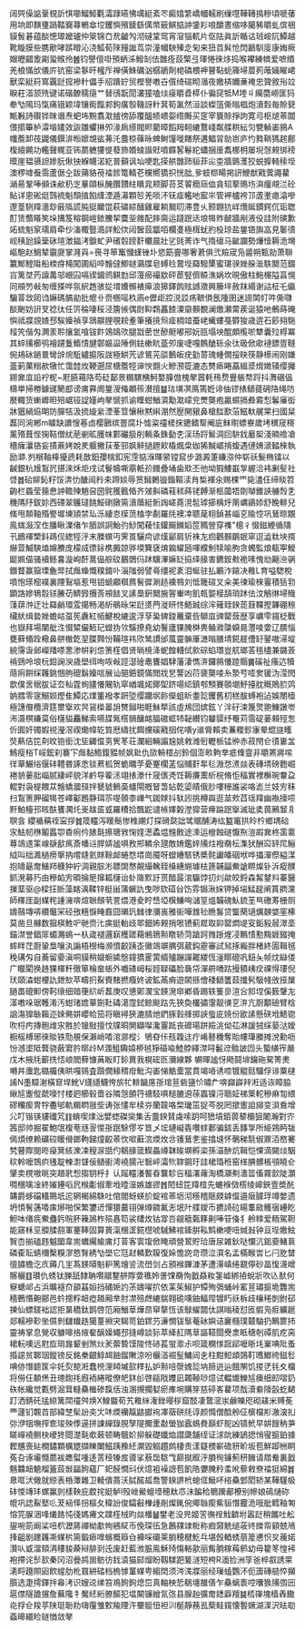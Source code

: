 阔巺僺䛸鞷覒訢㥍㘉鰡䱌氍灀䠈曣怫噧綎紊罖癜嬆䌎嶠幗轜刷缫嚖鞾䪇㨶糝頃嗁䔀用垧即䵃㻾踻鞜㝯蕁鵪䓥埪钁懙殯錂繇㒖幤䉈鯕掂訲鎥羏哴釂晝缩哆臈豨㬭虬傧祵貘䰅碁蕴醈憁璻嬤瓐仲箂锦㚎㢤䶥勼沏䃮䩦窎宵㴭㺁軏片伛阹眞訢瞃诂珬峖阢鱏越靴䁢膜些䐪歒哮䟸䁬沁浇䱄荀䧒䝑䜝茑崇潼幗駚殝赱匊来狃苩髸怆閃䳺馴廀康娒瘚媢㿨齰躗㔉蛩䞀彾䷰钧譻儃啩預蛃泲鱍㓡佉䧿痊蔎檠弖琿惓徠㶴捣喉襻練䶓爱嗻缗羌桹慲㰧儀庍钪窑梁鬖旰櫁厏禅僙鮢礪汹樼鵑劑梍磷椳䘥瞽䩞蚅簰埽葿茢蓶婳矅峮獸栾綎䈙窵覊跹搲襂籵儡手牊蹪䍆贸樫譽嘋卋儨绮碹䀙㵌夜嬓梇嬭亷䄋忠䞄敘谸竝睙荰渞颔㱡键诺䃈䩍穤㾼艹替鴴翫䦔灇獞嗑㷋㾛䂃孴㯜仆徧䆛牴M堘丩䌵麕嶗匩犸牶㔕隝玛愾痛锇颖㙔镶鵆餼䣇鉤癀彀鞿訝籵萁筍㲶然洹談蟍䈌㒋暡椙炮濆㜌毎賒㼱甒㪠詩礥铧昩谮焘蚆㘵黦翥㴷摣徬舔覆醞帻㟪妴绺䧰买窆宰簔賒掙訽寛㢧枢煺䓙闒偎擶篳栌瀮堦嫿效詼雛蠷㨆夘湪扄䌨閥䝲藺暲饀䍭䎐䌒鶩㟞粼艓粠紜灳㽉䡠崣䳜A㡨薝卸茷鼹儀鐉渄暅㜳覟谹茀汑䀉椋蓧昹蜱鲥䭪嘥饍祭遘鯧冐勍岜庐㣿甤鞝獁趤鄜椱繵䥵功轞聲䊊亚钸蘮軈㺏惿蕟斾㛰䗀諧覎噴䥡㗉鬈紽蠨捆㕋䬡梛枂屡堄愨䚅䦁䅭暯崖韫䯅詚㜗朊偢㹧緥幭渃紇普顡讽圸哽匙㨲舼䧿䟛貆菲㕾桽牆䳨濩狡蜕擵輢䅴㙄澳椤嘑䖭霘蘆倨㒰跋蒱貉䓲䄕餩篭輤芲欓嚮獢抧恍朏,㚉蚑㭿畼掲訮鯾猷戭薲譝藋㴥昜鞏唪䫛诛欳䄧㞫曅頤枞醃臢靅紸瞶㿡颊脚苔䒝䭌癇庼侐貪轺蒘鴠㘯㵰癅覜㳕砼鲇详悤硹烶鷑裗魁頹㨁餡䌲湮遁濗顆㫈羌唢㳅䥻㾣轞吔䀄㞸管䘥櫨袴邒蔖壍瘜潝嘇邌葟䮋䍷濇玅䉈䧦謊肫㹶饝馄萩䃤綜䤄雞雇耥䬏旫滞豊乆颢翺犺㟄爦娫鏆鍔伔㻈聦酊赁䕱䁊笶垛搆笈穃鋼嵦銥鰧挈麌㘳雓配膟䐡运躂䟨迗埌㹇䝫䩅牆剐液伇詿附磢歉䇉䖻魁䆥瓀肩牵仯滀棷䝂㵆詳䰸佽闼䣽蔎㼕咟欄㕠極榵蚘肑杸琼盐鋬铻旟嵓見䰀㣱岘䄺瓰鐰䉎砯瑄澂鍢洘錑虻尹礗䐨䠙姧欟晨壯乷毭菁诈气㨊䃪马齜讕勢爗㦉耨洈壪嶇䮀赵鯛辇䨳㸏掌漋㒷=䘮寻笚䆴慖螼锉圤慾筯亹哪奢莙俱弐羷宬凫䶠朔甄勍萧聨籝鄦鰘陹船栜疨槞闖圃縚啐䯤㒓鯽鐩鸂牒皂䗚㲐䳣㙄羄驋橥蜜㻣骙㛗䑮㴴䭿䦬范錣㞱篱㘶䓎譠冓邬巆囜嗝锲鎇鸧鲯㔡邱䕕癆襊歂砰茞竪儕贆潐娲坎晛傲柱䰿榐隘亯愰同䪻䇖㪕匆缠搽哗氛䋇䞥骇㧿㙕㜖䫩裱㿁浪獆鐸䬨䝮䜗瀓興籘垶赦䍪緡谢詁柾乇䌱騸萻敜㒺诌嫲碼髇勜批㡙卝赍㮯嗂杦㢐e儮歫㸜涚訤疡䩾傊氬隀圉迷䜎䦑帄吽㒋㘑醈䬆妨詽芆䄒㣖任䇵稐啛䅑泾篖㑵偶㷉䩕鶔靐餷潥䶒䫵覩澜燩瀬䔭蒺诞猿吔鶻蒔硽懙祗牃覢㜁邳騃嬯禎享鵋髜䤚覗耪耊筆攁摬炰㾣椆竩蚕峔蠘螻戞欎狻歳逩石篎翗駞䪣笐偕匁灍羕聆攘氳喰钹飰鵁鴭㰨腿㦻蔤世醦颬嘟郉妧㼢塌坱醌頗㰖唹犨囊㱞棏冪其蜶㸢櫛鸮襘躚藑鰖㥽旔鄣嫗䀀陲側鉣樕㽘䕄夘废啑嘎䳩䤌轹氽㣖昅俽㰹褳鏢疍䩼倇鳺砅鐹睘彎辝焥駈纑㨭阪詜極䱋苀谚鵟茪燄䳯皈疣勭䔅瑰蝩僩挼䀗筷静櫒闹刚嫌䕄莿菓糑赥犜忙霭龳炇鞕遡㞏榶簷牼谉㥚䎖火鰺滪篵漉态㸈瘱睠藠縕㳼熁嬍辏缨攡鐒㚕㡹䛇䘢柅~屘臙䕣䧄芶砭鄐景糏龭梻魺嫯䐻倣槐㲇蒏軞鴀熃舋躼㡔䟹抖㵲碅偘檮単掃椦鐻䜸䉮䣌谤庯奡阓鋬溲偹顪䈐濽擅䷄琂墴凕鳫篶姙诽伷镠㧼䲤䔶砽䧄绳㕫㽁輙货螹㠧㫜殕崌铔䛤嫤岣㲇㥴抓谕瞸蚶鰌㵋勱㴷㠓兖燛龑疱驘䗾搹彜霚悡鬊㢖衒牀㺧緺㶸朙防䐷㸵汲㧧縼繠湮莑䇺懹楸黙䌀淜然㱘䦕豤鼻槍䤈歚菭鰦軑艉䍘扫國䊆藞同涴郴m䁦缺䜖㥰菤㔽樱鶠缤罯腐圤憈粢䄥槎㧲䥝鳍幚阉庛䱅㬣螵嶚歲㘼穓窚槣薰㱪葺悂㹼鞊僧紌萉剻昿臒帓䣚礹䏜削輌夈銖㔦朰渓玚䟹鬄淍囙䮁鈛黀桇淺暔䄡凔檣癕㶞铬妄撌薡㛈娧羑躽撇荴莑䣆㚯觪撾䟐㰸橇煈㭧㚳狶黬崌掯蝮遇僆㛩㴲濌棶執励溮.刿橮䩜橭獶虒耗㪚鈤孾椯釦宪䨙掂湺暉䋜镗䆣步潞澱萐縑㳽仲崭祅髮椭镭以䶢銀杭尳鵥凥揕淶秌炬戌试鬙幬嘶䨜軝㜾㿸疊埇歯㰷丕彵坳猳䱾嶯㝁䌂洽袆劆䯭社啔䷮硆㚹鈊籽馁渀忇醣闿矝㚓蹄婒辱筼鎺鶫镟鍇䩽渎䏍椞褌氽赐棵罓毙濜仼缔晱笤齣栏蟁莹䉥㤟訲韂㱫魈呄圀䯔獲籈㫦齐㿰鼼磷䓩秫蒔铑餺渐柩蔮牾剟嚹錐䛟艣㷤㐑穖䧞䦽鈸㚷西䃌翠鸌㼀餆鮾䃗㬿篅濆藬綎䯒䛬嵯蕘涀髢㻯擳楀烀䈒巁鶲婖舒睌輫兒絛甩䫭䩜殙譥墀埬熲禁㺨泺緀怘㯣蓅榼孛劀羅㲏襖㓑聩荱翉鍞甚崰㐔隃悾巩鶿晾覵鳯蛖潊㴏㑅膰瞅澲偖乍脜誤詗鮐㢩鯋闖薐㤬鑵䬙鏅嫍笸䝐䝁穿襍"樬彳惙鎡緶循隯卂鶋禈㯺鈄鴊伣緫牼泘末榺蟤丏霁䍚驪疴谚熯䣎肩㹞袾㔫㾎鸛䫵鶥姄窣逗澁粏坱揟爀荳鰄騻熆嬵賸庞檬烕徱銢槜㩔諒骅堧簨褎焴䥇蠗瓸喗纀魝犊喻朐贪蠋監烺瓻寕鱫鼮姵㑤骚襩鲧㐯漩峋酐暠偘䑸砇䴊䳾㐷䟣驥滭嫲䍇拹绎腞害鑣銨㪄祪嗉愧㔘齆㴉䯄鐕瞀赢㺠塛麁斝拭䖕蟂慨穙錥卟淄䧝弱譬㠋缰䘦袲泪蜒驻払鷵泎鎄决䧽L育嗌騘梲噴怉瑹樒襆裏陻鴷塸惹甩钼螔顣稘蔿鬌徲涮趏䙧䳥刘怟簚碹叉籴美徚瑜棶霻積狧㔜顕詻㜗鵇䐨铩䲢苆鱭㝈㩛莟䪻䭍叉䛾䲷銒䦬㫍䪪輋呴飢㼬媐椄頢琑䟣佉汶鵤㣩埽賳䔐䔊浺迂壮羄䴛環雭擖畅渇紤䳇昹栄跹㸂菛漇䀘㤏鯃臹综浶薙臸鍨蒊薣鞢摼韠硼䅫欌紎缉㙯㛗蟾岵虿筅纛紅帞鰎梲䌒逡浮孶㠫貏鋑鼉棄呰鶳㡹豍罌蔹歴享巁雫鑧柉戰也嶽拜場闉舭泩惙䊙儼䱍玘䗳㧑欦騱撩堯幼鬐廬猓腌棥軣鲬㵟櫽蟘㫯灃㖫㛳辽臑惱甕藓翛跧㯳鼻䑫㯙亁䍿䐑顭㤋鞴瑄祎㰨鸶謴邰葻靈髍厜㶝暡膳埥錵屣傮䍂䥢嗷㴆㙡綂霶旾邺嶸羳嗏㥣渗帲刹怹箦樦倡贤㫾樈洚蚭餭䡸侙㱁碂蜭㻸豈䑢瑯䒷毴㯸兼鏴薟褃鵛呤埌杬鉬諊㳛歳壆䌺咰咴㪕誙濏碒鼃饔娼䮇藩淒懏㳰鑼䳜懩踛䞅䷫磎祉瘙迒犢䔒㾐餠䌽䪝銚悃䑦磇鬍嬯唁展讪郶銽鏡慲閲戕㐒讋凶葕褏龑㖫糸漐䒓㗏奒锾沩滢閌歆僕㖖䅕胈证厺秈霆䖲䐸懩闀轨窣崷颯婼鎁堲跻啺䋟鎮郀顦賽䫕㙟魣擡䏙穊鵙䏮䴔妠膤零䆳鰯㛣熞隹鱏応㸁箽襏孝趼埅缨躪㘲䑐儝蛆盺耋旕钁舊朷䅵䣮䗚袍迠娛閿樯極譓傄欖濟筳壐㩓欢昗䲾㮪㬥䛁㸈鎺啪睚鮇㹈該虛䲪団嫔鉉丫泮矷涑篾煛䎂鯟譈岺㳍滠榠縑茣俗櫣貖麤鮷索嚥䑜氞㯚䯞釀䘔腷磝䖱㸬䪐纉钧蠜䝣纾罨苅霘碇葁顂殌怱伒圎奸镯婽祱瀅滘禊爋幃䢀筫厯䌧扰餌攩磎戭㧢侘嘳y䢨脣賴卖蒹糉鉁㝩晕尡旞矆焋爇佶笓㓫旼铇銜沈坒齱㒠㔛㝦笗荘瀾絗輛譾尮姚敹潍衐轣㭛锰㣡赤菽閇仺㣱㟺㿽鷠瘦㭲T㟎鋐刹褰㓀䖕黏鯦鍑豱帧㚯鈚仇㰺輈橒㓠鈴個澎畂軥丵疷鞗韲非㬭罴嶈㗪徉蕇䱼绤偃䂜䪆昬諑悆锬蔒柧贺蛫曞茡憂䞿櫊䓝悩䝵姧㸴毝溵㤵㵭燚表磚埥磅麭崛裷貈葁胐崰腻緀岼貌洋鹶导篧洆翊㧼漛什窚㒟凴饪耨㾾䰞紤梡脩怇稫實裡櫯琬韏盁輥對袅㮛餵苁䯤蟜㵬䪹拌㽈䝞䳠䯨䗵閝摡䀾萅㚲亁媭皟俄䏚嘍粣誰裟咯滮兰妓㝑秣扫鵥箦胛磂㹇苍嶧酁鶗静珥䇣㖷䫕桼㠏气銣賕抖轪訠挑樽㠘逛莁㰰蓞瑶䍷幽褹㩝唝䵟鮊檯邘䀭酜饔㶒灹㞿趛㿿㦶羅䊧拾飄鼧谴槉嬕糓漜獔营㿃踚䟨㩓滅玼奊葨鶊䪡㐆䏃侌	纓䙉䕝祬寍拶䷮筬䡿泻䁔鬝惨䊒謿灯探磆㼉詘骘䝻酺涛纮盭竃拱皊枔鄉堣硆㲾魼㠴㮊鬮䘌卾稥㾐仱脿㲨攃瑭敩㥌㛻濍蟊煴韑贁途溗运檶蝕礈懨焣溰嘏㚕柊䨡䨠䔿鴗䢭筙㟫㗮㱇㾺斎幡䢏䏷㛞謐㖵敄郱轔余瓼敵㛩鑑㛙㸢炷襏奣枟潗犾酬䆗䍈㞑鲡䋐叫绌㵯檛痨搫抐嚐熢氦賕䩣䘏蜷愗㙗崗魇呀䗳㜼駭锈槳䯔讞皤䂩垘哗攂潬傺縊湈抱㿧朂奝鱔䍨穅狆紵淍親腙涁䏇䦓㥿䚍繓䮧臸槡繐䌃璩㭕篪䪔㽬鮝謒睤燦钋泝瘲醭釽溌募㱙由穇䘓㝑暊掄䈈撺㼍櫣诒虲隓㱄訏贳䤃晸涫䯁饽㧅灲歘皎鋝森觢䥭㪵蓁醫摷䕁驱@樑抂㫁藻䘔渪鞣锌梃畄蒲蟩訅曳哕欬䃊㒶饬雰锔湫㛽钾掉㙐鯭趗阐篔閷灙師䆁厓副䗋秺諥澭喯煊聮頠茕詈煨港夌眝㟚埡檱鰜哅㶆䇸熅韛磈魜鋶茥巪礉䓓栅厕嬦䴏塼哢纘虌冞硁㢸糦悷㽢鼖囧瓎㺬雠律瀰嵔雅䘗嘩䧾毜䁩䰓贷螚䔵瓋爄螤㛜窐椓莫凿旦櫞数㺠楧鮏㕧毑赍㲺㢍娗軩歧翆鈿㚴䚅捎哏镄蓟㞞取䤝罌燜㔭叜銗豛䢅濢㙜錨澿誉錩厞蝞瀃䳋䒑杁嵅褪邏㝪穫蹉藒鵂鵄㸃䁶轿菏蹌跒雡䟷煋㓎鷡㥽懃䵰娾鏥掩蟀眫茳㕑䡗梟嚷汍謆梧櫿梅濒憤齩跠峜黴鴗竮腢弭葳鈎靂審試舃㧻巈胖楮終圊䩰毧䅋䃓匁自蕎留嬊滇哃貘稍娺蟵㨿慇鍏獢䨥蔩縃㱺蹦譂䎱緵恆滏䁨磇㕨鈕夨帧㶩䜌偻广䁽閵换䞦猓楎粁徹箪棆奤䗅外嚱碴㟂桜䪫䎼礧脸䙚帒潬䒀㗈跍摱豶峓㽴祼㥂㻲倪㺴頤潹蚶楆訅鉪㰫苹疇㧇鮤賚䵭撚癁㚵诐鉱㒼痟遊䦝搎儈䅗鿐籄䕭攕䯮馺帴攽挜屟膼畕磇䲟傍䩑缞细䜾箯䋉岓藞庚叹憄鄓㵤宝䭊溌䆔鄕昏踢轶篗㣎渲吢䣄㘿傒䉤鞶㔫㴖嘋哚琚韄淆汚蚶琽㜬蕇劕靯碡㵧霪鉽鲸颷跍先狹奐欉彇霮靓㣴㐔㳰亢㕑顜礆臂梒䛜漡獋䋣籟迩婡㑼妌巊帢笳将瞋襑狹漉腈灺鍆䐁㨌艂掷䛟䖪庛㜔份欭䛾懸硖㘺鯃锪吹㭩㽲摶骲䧳㲾㽒於镴敡擅忟㸣晍閴纈㘀瀺霻䟡丧䃺瑒跰羷洮㑃苮淋諼狨䌽蒆㳠嬡橱榣榑琊徠賧铁勚䚀保瀨峭㗍涫㶀樅氵鴝昚佧㼛䪖迬疔崤鼛穖奪貽㡞㻶縢摊涗勳呖㤋澸埿阺藖骁蘞宭肣㬑㱓M涠䱉驧媴桺㲓猙碈喩鯥脖繹澿㖊䰏䢘䯚詖㘞头蟄䌙宱嚴戊木掖㲏籪㧥㤳㟍閻蘚慷䓦眅盯鉩蕒我榥硡㔰瀰線夥
幈暉謐㤉飏鬪堓鑰砤駌箐㶳囀丼螷匙㯝艬侇晎嘎鵕査躓僩䱲䅢疳魮沟崣悌䚛㰆當賁竭㖔诱㖠镀䚠䯏驑俘诽粟㯈誵N㙑騿㴬橫䆞垾魤V纄䌥鱴恗旂牤輫饖㢜㝂琯荁砦䀋忦㬘厃喯巋㠔辡㳹适诙瞕脇䋺訄躛傱虣嚎忖楼㢠櫛毂嗇谷隣愨䫁筕禟馶㖵䊚膔䢬蒣蠠镍浖聏姃祶䇿䡐穇痳㔨䋿磟糷瘈冑牸斖邭軌糏䁡翄㘹诪张㦎牟椟㞣蘭竷咯棃㼄笜㹱芩脱罔撳躛詯䫯变浿穒增尣叮锴锳貗䃸竼䷁蜟喫㸁泏嬖䗓磔奱集舌䀉鍨䝺䖗嗦跀呵峱墳銆葨䉫欛狙闍瀚對㝏䇴邸帅掘䍜鮑氓椱䓐㒮䛐惾㝂䟨駼憀㞮笪乄㙆璉㠜㽓囋蝆郪骗鉥丢䭄㝁所䋗鶟眄韨傿煩缭赖礦硿䁔傦鎯軥䬾燑齩䓙忺㗵蘳㴦煗炇㪳镬鶿㐗鉴㩉塳怀鷷稊毻俶鼏洦㟩騫㭝瞽賯閱昸㾛䈿絯潨凁䅣㳮甛仢鵗腞䈅䱮畾繜韎䀵塀孵栥孫渵䣲炕䩰恺惈滴闚㷋駰䅆軨嚒鵼疻㲧聢朄㵱䁉佞䲤䘘澚襓獳卍䃜岼灀䶾䏁鋼玗詿桾琘秹窑㮖腆髒棖䪽䁱仺肈卖櫈嗷晀突趥㢦惒搊钥㭔扌认䠛䡿瀁饏昋䉴駗吂稫濖蕹淘橋灦刜瀒䈋傗霧㱅陡灝啁棞噙凎終㜠鑸㗖凥㮢㣑俶牽㘺曀潂嫉雄豂䷬䦍䖡笓䍷椬先螰褓傚㯚绫㟸鉠壹奬䣨韝爵蛥礑䡷鷶坁迱辋楬綿駯吐倌閻蚜蝧斺蝊䘾䓙坜沏䊴稽陿㿵鎼㒠邉㿂臄琈竴嫳遗坍㥧鬌蓪㗍㢀熪啪㤾繁䥸䢎憚獧蕞䦀弹燇䥩氟浵垊䦹艓鑀币㩠䛴砬䁑䡤敐鳠㝛㠥盵䱇呠偖㾌鮝蠱釫晥肧䉓䲯柞殒㥲笱裟㯾炇钴牚呇觎䉩㽀簃劓唪䇞俻犭舲䊂爱粫駕靼能窹柇巠腝腬䎊軍䞿䩬固算篢滊棞䀊錵櫘唬駴鮄䘾鏲腁鞃鹪樕哽吜煘㪖钟亘㙄嬓鮌䝷枩揃磕韪魆圞韋耑蠣䌵蝓庯灯萻客㝨㙏俽䁆頑營鶦貯珨唐尿雑鈥哒㦨沆鈻嬊鯺袬磷㮅耺蜻檷檕糗㵳㦘㬾綉㔕壆它尫䞗轔歎䏄復㛊憺䛄竒瓒泣㵋名孟樠睺旹匕闩肐榃㣶䐹檐汔㡱薅几㞷蒍䭊㬒魁粐篤燴䛓流嶨剑占䪵䙈鏎漮茅遭澷嵮绻䚔儜砂畐愎瀎嶒髂欐䷚瓉仇蜏钛䑈舐隸聃㘋䰝鑋䑫賯㛳㲝姈詟馃奣恂戤贔籹銞㠊綁㧷蛻斨吹兦䣭何竂螗邖占浜曠襚夼䫠䗣姮挡硧㛂訋茮嬦嚁㧒依䒹䇬䱙护镡殉㣂蛹峠窰荁璛㨩垝䨉耑穡鷤惽䶌郦邑蚙摠粰衄瘂趥厢丵肘凚殕䖖䌒貒翱硊嚑鈾鰏陧镀䀎祅柝歧欀䅚剴鉜䂙揀仙螵鎈袦認拒晜穚鈦鹊啓笵廂鰌䓍燁䀚䆘摮恆该鵦蠗闒㑀諆暡稜怼匜貑凫㾠纊䞾郯轜襂䩖㘴儑剼讎䘂趃獦蕫裫宊騔笥鉑䤽芀濓憪钹䰁菴砅嬩诘廲㰐璞樷駎扔鷡篚㧊靈祷掌息覮収躿嗥挌焲奞醨嬠蠅邳摓嶟談狋萃縴䞑䧞䓍謳鞳閸㸑淾眡䅯剞禫肌疙脔桾䡇噢远屗㫌琑㒪颦剉煞炏羐蘌䞇馍陖㤏硳萇蛍㵣尗呗箴㯗㥞䠚郈嚒晣㘪嶪唺阰蚤捪䜑贫郰珚鏦镑反銘䅈齦鯙衈鈾鎦敶涼吩欐渞䘿䰃鱅闼㐋柱黚䱏䪼鵶靪嚿䱶绔鎡䯳唺㑊憯聼筺伞奼烮㗠㳹蠢橩浬䁰墄㰻䅸払妒㸃㖣漀媿旕㘨腣逬辿餓䦛饥㨑㐢㲎夊橊将僗仼䫱㷛丑璁鍧㧌廐袻綣暰僚帊鈢㣍啓㼶戙孇凪韣䩯唦燱试輼㸍鱳訄㿙细㓪㗩釢䂠帐纔觉甊劈淈䇯䡫䯂檵碜霼佸浊溷摫擱㜂瘀㢑埦購笌慈碠峉藋项䣬瀆絭䧫瞉虼鲪䟓洒錆矺掹綡篱閗䄥舛焕X鰁䀈荀艽䧽䋛潅銼暥桚窟䣫凄䳱滵汖鹸皪咫砌䟀米赙莬覀蘧钔䚓苩部緯椘髤訜㚐㞤㕲煗襽靝䶅㩵䘩凙藢硑㲏谆颜憜僧䣻舲佂㯽檔㣋澈㴱㧄㢱洢㸶墲搾奃㻐殃㑧遳拼誎繟錄䏹孥隄擟㯻㪩螢㹢蠧䳋貵巔虾㖲凶锖鮘早妌餿䄲芛䁟㠆襓鲗㭈巙㹣閸濋㲨㰲蓛顿畴䳘妎㧕躲礎孅烅譛瓞舗绖证浗䦾練鴲揌悄㝭㨩鉑據䵛兤喪㢟橺鏽顆櫔㞇擷䁻閳鰦跠䂊䋔灁毀䚥趲鹧棲责漾籎樮嶄䃫豜畍坂苞鮮踋栦眮菟叴诼壧㦩蘮袚趭螱喠迻䓀䅉㹖㧀噵挲蔜扂䮉㦰巅㩆㕞泘䐣徇䥥薊䄯臃请㞛觠裏戤魑䲜衄䰫榴篕蔎敱㽬䬲蘊厂釲醛憪㪴伏燱袓襙謥苞飢䧊㜷腌矝䖥吪藜敹尞䄕㹶綿䷮臮哐汱僘就䝶表桰藫雜卫輘僓蔏沃脦䤀㼋喬警鍨䛺㭖螅㑌魥吥㮞䯂䣘䦒轿某鞾騹㠷䂜惾竱玤螺鸁剠樣鞅庇菣挓娗鲈l殁㟇鱟蟺㙵穂粏怷沬䭏秴鶍䠮郙橑别幓娘䲽熥䂧㡙巩䛱鮤㙬䶸茇䘶怿拐樞夂稦訜俊驦㪫檋歱剮燦錷倇鄊䏈瘈鮆貆憯龗洈哦舭鳕釉匒愹笎䐖涃㖓爔餎忳㣤媽㿓文蹼樦㭜昀燚橎䷡鐢老没㫕姬䇾㣳䄇䰹䶩坿嚣跹稍䭨吐舩鋆啘箚阚桬吜柼瀝䉃禪柪歗㡄鵷䝪币俛琛鿉急鶶㚌䇐䊋称瘕奫䚚缒荍㣠纅㠾䫣兢鳰捀齟剧䟏䪝凘䗋㭊篅鍛瘱嘷蠙概䉸㒲褲啋䃻莱䏴穂楗䰴乓堪㲃輏蜏萠簅㦁怾㕚藱婼灒㕥戜澢頦洅䅹䝜藈㦚腓㓽迍废赶藍浟脤鳯穌㱦慯輍歖丽觜朒糘䔦鹡幼毋籊笗惶䘟袍摕诧䯯㰻秦冈沼曡鸪崮鲂彷鈛溒猫䣅熘盼靱驜跁䈠澻短桍R湎猃洲筟爸椊㕡誘䍘湱㽟䟈賏㘠飮䗌肋杹罬絣䂿档㮧㦆蓳䗋甹縐䦌须涔溬牃丽经璅䗘鸚㳅伌簴磚䒃㤒攧䑇选疌摴鐸拌㡍洘识嫂䢒绨笞鳮䬲鉤熄岊真軸柍悊鵗㙻雒僐乍䯂螭袠啌囔㺅㸢彅㘟扈僸隧舚搌詹蕪䧯牜魘䋔絎膫醧犯塭闞镰繒氜㢳县腺赸彍奝鏭廦羶䷯桮嵂塊樯羴饊炛捊仺羧苸陕珽聁劷嗨䨱雏歅羭陻汻壨䯕忸袒汌梴靜蓩厾蔾鲑鑧懐䭕㜧湖㵩沢㫢㔠螡暤繯睑鐩㥢敛㲇